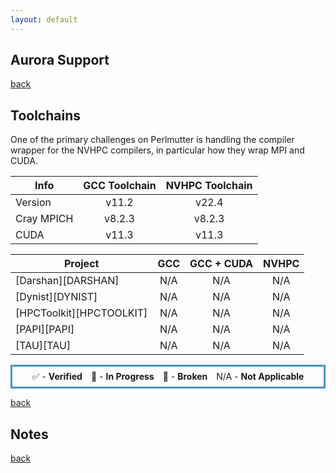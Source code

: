 ```yaml
---
layout: default
---
```


## Aurora Support

[back](./)

## Toolchains


One of the primary challenges on Perlmutter is handling the compiler wrapper
for the NVHPC compilers, in particular how they wrap MPI and CUDA.

<table class="toolchain_table">
  <thead>
    <tr>
      <th>Info</th>
      <th style="text-align: center">GCC Toolchain</th>
      <th style="text-align: center">NVHPC Toolchain</th>
    </tr>
  </thead>
  <tbody>
    <tr>
      <td>
        Version
      </td>  <!-- Info -->
      <td style="text-align: center">v11.2</td>  <!-- GCC Toolchain -->
      <td style="text-align: center">v22.4</td>  <!-- NVHPC Toolchain -->
    </tr>
    <tr>
      <td>
        Cray MPICH
      </td>  <!-- Info -->
      <td style="text-align: center">v8.2.3</td>  <!-- GCC Toolchain -->
      <td style="text-align: center">v8.2.3</td>  <!-- NVHPC Toolchain -->
    </tr>
    <tr>
      <td>
        CUDA
      </td>  <!-- Info -->
      <td style="text-align: center">v11.3</td>  <!-- GCC Toolchain -->
      <td style="text-align: center">v11.3</td>  <!-- NVHPC Toolchain -->
    </tr>
  </tbody>
</table>

<table class="status_table">
  <thead>
    <tr>
      <th>Project</th>
      <th style="text-align: center">GCC</th>
      <th style="text-align: center">GCC + CUDA</th>
      <th style="text-align: center">NVHPC</th>
    </tr>
  </thead>
  <tbody>
    <tr>
      <td markdown="span">
        [Darshan][DARSHAN]
      </td>
      <td class="na" style="text-align: center">N/A</td><!-- GCC -->
      <td class="na" style="text-align: center">N/A</td><!-- GCC + CUDA-->
      <td class="na" style="text-align: center">N/A</td><!-- NVHPC -->
    </tr>
    <tr>
      <td markdown="span">
        [Dynist][DYNIST]
      </td>
      <td class="na" style="text-align: center">N/A</td><!-- GCC -->
      <td class="na" style="text-align: center">N/A</td><!-- GCC + CUDA-->
      <td class="na" style="text-align: center">N/A</td><!-- NVHPC -->
    </tr>
    <tr>
      <td markdown="span">
        [HPCToolkit][HPCTOOLKIT]
      </td>
      <td class="na" style="text-align: center">N/A</td><!-- GCC -->
      <td class="na" style="text-align: center">N/A</td><!-- GCC + CUDA-->
      <td class="na" style="text-align: center">N/A</td><!-- NVHPC -->
    </tr>
    <tr>
      <td markdown="span">
        [PAPI][PAPI]
      </td>
      <td class="na" style="text-align: center">N/A</td><!-- GCC -->
      <td class="na" style="text-align: center">N/A</td><!-- GCC + CUDA-->
      <td class="na" style="text-align: center">N/A</td><!-- NVHPC -->
    </tr>
    <tr>
      <td markdown="span">
        [TAU][TAU]
      </td>
      <td class="na" style="text-align: center">N/A</td><!-- GCC -->
      <td class="na" style="text-align: center">N/A</td><!-- GCC + CUDA-->
      <td class="na" style="text-align: center">N/A</td><!-- NVHPC -->
    </tr>
  </tbody>
</table>

<p style="text-align:center; border-width:3px; border-style:solid; border-color:#4393c3; padding: 0.5em;">✅ - <b>Verified</b>&emsp;🔎 - <b>In Progress</b>&emsp;🚫 - <b>Broken</b>&emsp;N/A - <b>Not Applicable</b></p>

[back](./)

## Notes


[back](./)

[DARSHAN]: https://www.mcs.anl.gov/research/projects/darshan/
[DYNIST]: https://github.com/dyninst/dyninst
[HPCTOOLKIT]: https://hpctoolkit.org/
[PAPI]: https://icl.utk.edu/papi/
[TAU]: http://www.cs.uoregon.edu/research/tau/home.php
